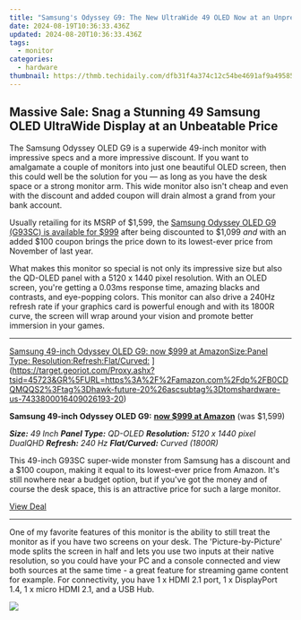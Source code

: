 ```yaml
---
title: "Samsung's Odyssey G9: The New UltraWide 49 OLED Now at an Unprecedented Discount"
date: 2024-08-19T10:36:33.436Z
updated: 2024-08-20T10:36:33.436Z
tags:
  - monitor
categories:
  - hardware
thumbnail: https://thmb.techidaily.com/dfb31f4a374c12c54be4691af9a495853d8fa50fd8b2538ecaa291b275493185.jpg
---
```


## Massive Sale: Snag a Stunning 49 Samsung OLED UltraWide Display at an Unbeatable Price

The Samsung Odyssey OLED G9 is a superwide 49-inch monitor with impressive specs and a more impressive discount. If you want to amalgamate a couple of monitors into just one beautiful OLED screen, then this could well be the solution for you — as long as you have the desk space or a strong monitor arm. This wide monitor also isn't cheap and even with the discount and added coupon will drain almost a grand from your bank account.

 Usually retailing for its MSRP of $1,599, the [Samsung Odyssey OLED G9 (G93SC) is available for $999](<https://target.georiot.com/Proxy.ashx?tsid=45723&GR%5FURL=https%3A%2F%2Famazon.com%2Fdp%2FB0CDQMQQS2%3Ftag%3Dhawk-future-20%26ascsubtag%3Dtomshardware-us-9149367012019328651-20>) after being discounted to $1,099 _and_  with an added $100 coupon brings the price down to its lowest-ever price from November of last year.

 What makes this monitor so special is not only its impressive size but also the QD-OLED panel with a ‎5120 x 1440 pixel resolution. With an OLED screen, you're getting a 0.03ms response time, amazing blacks and contrasts, and eye-popping colors. This monitor can also drive a 240Hz refresh rate if your graphics card is powerful enough and with its 1800R curve, the screen will wrap around your vision and promote better immersion in your games.

---

[Samsung 49-inch Odyssey OLED G9:&nbsp;now $999 at AmazonSize:Panel Type:&nbsp;Resolution:Refresh:Flat/Curved:](https://cdn.mos.cms.futurecdn.net/8WfBJRjQwBzkE58hWs4wA9-200-100.png "Samsung 49-inch Odyssey OLED G9:&nbsp;now $999 at AmazonSize:Panel Type:&nbsp;Resolution:Refresh:Flat/Curved:") ](https://target.georiot.com/Proxy.ashx?tsid=45723&GR%5FURL=https%3A%2F%2Famazon.com%2Fdp%2FB0CDQMQQS2%3Ftag%3Dhawk-future-20%26ascsubtag%3Dtomshardware-us-7433800016409026193-20)

**Samsung 49-inch Odyssey OLED G9:** [**now $999 at Amazon**](https://target.georiot.com/Proxy.ashx?tsid=45723&GR%5FURL=https%3A%2F%2Famazon.com%2Fdp%2FB0CDQMQQS2%3Ftag%3Dhawk-future-20%26ascsubtag%3Dtomshardware-us-1126764442434297223-20) (was $1,599)  
  
_**Size:**_   _49 Inch_
_**Panel Type:**_   _QD-OLED_
_**Resolution:**_   _5120 x 1440 pixel DualQHD_
_**Refresh:**_   _240 Hz_
_**Flat/Curved:**_   _Curved (1800R)_
  
 This 49-inch G93SC super-wide monster from Samsung has a discount and a $100 coupon, making it equal to its lowest-ever price from Amazon. It's still nowhere near a budget option, but if you've got the money and of course the desk space, this is an attractive price for such a large monitor.

[View Deal](https://target.georiot.com/Proxy.ashx?tsid=45723&GR%5FURL=https%3A%2F%2Famazon.com%2Fdp%2FB0CDQMQQS2%3Ftag%3Dhawk-future-20%26ascsubtag%3Dtomshardware-us-7433800016409026193-20)

---

 One of my favorite features of this monitor is the ability to still treat the monitor as if you have two screens on your desk. The 'Picture-by-Picture' mode splits the screen in half and lets you use two inputs at their native resolution, so you could have your PC and a console connected and view both sources at the same time - a great feature for streaming game content for example. For connectivity, you have 1 x HDMI 2.1 port, 1 x DisplayPort 1.4, 1 x micro HDMI 2.1, and a USB Hub.


<ins class="adsbygoogle"
     style="display:block"
     data-ad-format="autorelaxed"
     data-ad-client="ca-pub-7571918770474297"
     data-ad-slot="1223367746"></ins>



<ins class="adsbygoogle"
     style="display:block"
     data-ad-client="ca-pub-7571918770474297"
     data-ad-slot="8358498916"
     data-ad-format="auto"
     data-full-width-responsive="true"></ins>



<!-- affiliate ads begin -->
<a href="https://secure.2checkout.com/order/checkout.php?PRODS=3546200&QTY=1&AFFILIATE=108875&CART=1"><img src="http://www.binteko.com/sites/default/files/banner01_468x60a.gif" border="0"></a>
<!-- affiliate ads end -->